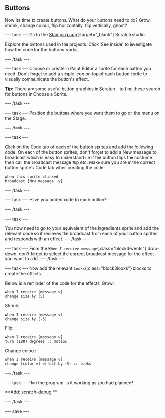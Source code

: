 ## Buttons
Now its time to create buttons. What do your buttons need to do? Grow, shrink, change colour, flip horizontally, flip vertically, ghost?

--- task ---
Go to the [Stamping app](https://scratch.mit.edu/studios/27160618){:target="_blank"} Scratch studio.

Explore the buttons used in the projects. Click 'See inside' to investigate how the code for the buttons works.

--- /task ---

--- task ---
Choose or create in Paint Editor a sprite for each button you need. Don't forget to add a simple icon on top of each button sprite to visually communicate the button's effect.

**Tip:** There are some useful button graphics in Scratch - to find these search for buttons in Choose a Sprite.

--- /task ---

--- task ---
Position the buttons where you want them to go on the menu on the Stage.

--- /task ---

--- task ---

Click on the Code tab of each of the button sprites and add the following code. On each of the button sprites, don't forget to add a New message to broadcast which is easy to understand i.e if the button flips the costume then call the broadcast message flip etc. Make sure you are in the correct button sprite's Code tab when creating the code:

```blocks3
when this sprite clicked
broadcast [New message  v]
```
--- /task ---

--- task ---
Have you added code to each button?

--- /task ---

--- task ---

You now need to go to your equivalent of the Ingredients sprite and add the relevant code so it recieves the broadcast from each of your button sprites and responds with an effect. 
--- /task ---

--- task ---
From the `When I receive message`{:class="block3events"} drop-down, don't forget to select the correct broadcast message for the effect you want to add.
--- /task ---

--- task ---
Now add the relevant `Looks`{:class="block3looks"} blocks to create the effects.

Below is a reminder of the code for the effects:
Grow:
```blocks3
when I receive [message v]
change size by (5)
```
Shrink:
```blocks3
when I receive [message v]
change size by (-5)
```
Flip:
```blocks3
when I receive [message v]
turn (180) degrees :: motion
```
Change colour:
```blocks3
when I receive [message v]
change [color v] effect by (5) :: looks
```
--- /task ---

--- task ---
Run the program. Is it working as you had planned?

**Add: scratch-debug ** 

--- /task ---


--- save ---
